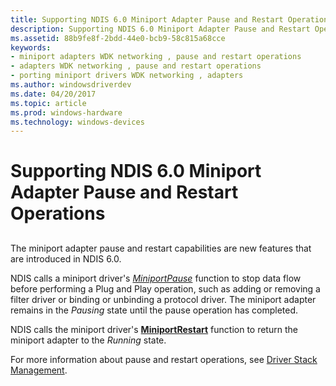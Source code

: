 ```yaml
---
title: Supporting NDIS 6.0 Miniport Adapter Pause and Restart Operations
description: Supporting NDIS 6.0 Miniport Adapter Pause and Restart Operations
ms.assetid: 88b9fe8f-2bdd-44e0-bcb9-58c815a68cce
keywords:
- miniport adapters WDK networking , pause and restart operations
- adapters WDK networking , pause and restart operations
- porting miniport drivers WDK networking , adapters
ms.author: windowsdriverdev
ms.date: 04/20/2017
ms.topic: article
ms.prod: windows-hardware
ms.technology: windows-devices
---
```


# Supporting NDIS 6.0 Miniport Adapter Pause and Restart Operations


## <a href="" id="ddk-supporting-ndis-6-0-miniport-adapter-pause-and-restart-operations-"></a>


The miniport adapter pause and restart capabilities are new features that are introduced in NDIS 6.0.

NDIS calls a miniport driver's [*MiniportPause*](https://msdn.microsoft.com/library/windows/hardware/ff559418) function to stop data flow before performing a Plug and Play operation, such as adding or removing a filter driver or binding or unbinding a protocol driver. The miniport adapter remains in the *Pausing* state until the pause operation has completed.

NDIS calls the miniport driver's [**MiniportRestart**](https://msdn.microsoft.com/library/windows/hardware/ff559435) function to return the miniport adapter to the *Running* state.

For more information about pause and restart operations, see [Driver Stack Management](driver-stack-management.md).

 

 





